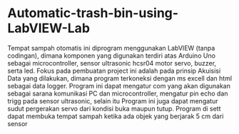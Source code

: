 # Automatic-trash-bin-using-LabVIEW-Lab
Tempat sampah otomatis ini diprogram menggunakan LabVIEW (tanpa codingan), dimana komponen yang digunakan terdiri atas Arduino Uno sebagai microcontroller, sensor ultrasonic hcsr04 motor servo, buzzer, serta led. Fokus pada pembuatan project ini adalah pada prinsip Akuisisi Data yang dilakukan, dimana program terkoneksi dengan ms excell dan html sebagai data logger. Program ini dapat mengatur com yang akan digunakan sebagai sarana komunikasi PC dan microcontroller, mengatur pin echo dan trigg pada sensor ultrasonic, selain itu Program ini juga dapat mengatur sudut pergerakan servo dari kondisi buka maupun tutup. Program di sett dapat membuka tempat sampah ketika ada objek yang berjarak 5 cm dari sensor
